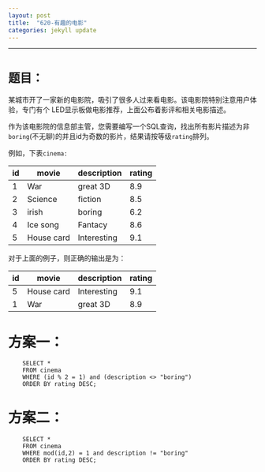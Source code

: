 ```yaml
---
layout: post
title:  "620-有趣的电影"
categories: jekyll update
---
```

_______________________________________________________________________________
# `题目：`

某城市开了一家新的电影院，吸引了很多人过来看电影。该电影院特别注意用户体验，专门有个 LED显示板做电影推荐，上面公布着影评和相关电影描述。

作为该电影院的信息部主管，您需要编写一个SQL查询，找出所有影片描述为非`boring`(不无聊)的并且id为奇数的影片，结果请按等级`rating`排列。

例如，下表`cinema:`

|   id    | movie     |  description |  rating   |
|---------|-----------|--------------|-----------|
|   1     | War       |   great 3D   |   8.9     |
|   2     | Science   |   fiction    |   8.5     |
|   3     | irish     |   boring     |   6.2     |
|   4     | Ice song  |   Fantacy    |   8.6     |
|   5     | House card|   Interesting|   9.1     |

对于上面的例子，则正确的输出是为：

|   id    | movie     |  description |  rating   |
|---------|-----------|--------------|-----------|
|   5     | House card|   Interesting|   9.1     |
|   1     | War       |   great 3D   |   8.9     |

# 方案一：

        SELECT * 
        FROM cinema 
        WHERE (id % 2 = 1) and (description <> "boring")
        ORDER BY rating DESC;

# 方案二：

        SELECT *
        FROM cinema
        WHERE mod(id,2) = 1 and description != "boring"
        ORDER BY rating DESC;

